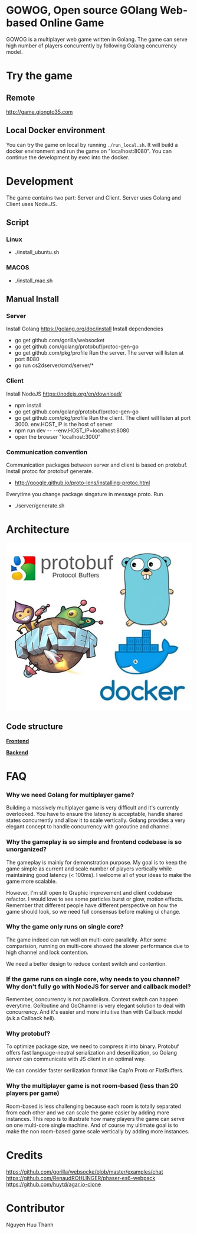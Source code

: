 # GOWOG, Open source GOlang Web-based Online Game

GOWOG is a multiplayer web game written in Golang. The game can serve high number of players concurrently by following Golang concurrency model.

# Try the game

## Remote

http://game.giongto35.com

## Local Docker environment

You can try the game on local by running `./run_local.sh`. It will build a docker environment and run the game on "localhost:8080".
You can continue the development by exec into the docker.

# Development

The game contains two part: Server and Client. Server uses Golang and Client uses Node.JS.

## Script

### Linux
  * ./install_ubuntu.sh

### MACOS
  * ./install_mac.sh

## Manual Install

### Server

Install Golang https://golang.org/doc/install
Install dependencies
  * go get github.com/gorilla/websocket
  * go get github.com/golang/protobuf/protoc-gen-go
  * go get github.com/pkg/profile
Run the server. The server will listen at port 8080
  * go run cs2dserver/cmd/server/* 
 
### Client

Install NodeJS https://nodejs.org/en/download/
  * npm install
  * go get github.com/golang/protobuf/protoc-gen-go
  * go get github.com/pkg/profile
Run the client. The client will listen at port 3000. env.HOST_IP is the host of server
  * npm run dev -- --env.HOST_IP=localhost:8080
  * open the browser "localhost:3000"
 
### Communication convention

Communication packages between server and client is based on protobuf. Install protoc for protobuf generate.
  * http://google.github.io/proto-lens/installing-protoc.html

Everytime you change package singature in message.proto. Run 
  * ./server/generate.sh

# Architecture
![Techstack](document/images/techstack.jpg)

## Code structure
[**Frontend**](client)

[**Backend**](server)

# FAQ

### Why we need Golang for multiplayer game?

Building a massively multiplayer game is very difficult and it's currently overlooked. You have to ensure the latency is acceptable, handle shared states concurrently and allow it to scale vertically. Golang provides a very elegant concept to handle concurrency with goroutine and channel.

### Why the gameplay is so simple and frontend codebase is so unorganized?

The gameplay is mainly for demonstration purpose. My goal is to keep the game simple as current and scale number of players vertically while maintaining good latency (< 100ms). I welcome all of your ideas to make the game more scalable.

However, I'm still open to Graphic improvement and client codebase refactor. I would love to see some particles burst or glow, motion effects. Remember that different people have different perspective on how the game should look, so we need full consensus before making ui change.

### Why the game only runs on single core?

The game indeed can run well on multi-core parallelly. After some comparision, running on multi-core showed the slower performance due to high channel and lock contention.

We need a better design to reduce context switch and contention.

### If the game runs on single core, why needs to you channel? Why don't fully go with NodeJS for server and callback model?

Remember, concurrency is not parallelism. Context switch can happen everytime. GoRoutine and GoChannel is very elegant solution to deal with concurrency. And it's easier and more intuitive than with Callback model (a.k.a Callback hell).

### Why protobuf?

To optimize package size, we need to compress it into binary. Protobuf offers fast language-neutral serialization and deserilization, so Golang server can communicate with JS client in an optimal way.

We can consider faster serilization format like Cap'n Proto or FlatBuffers.

### Why the multiplayer game is not room-based (less than 20 players per game)

Room-based is less challenging because each room is totally separated from each other and we can scale the game easier by adding more instances. This repo is to illustrate how many players the game can serve on one multi-core single machine.
And of course my ultimate goal is to make the non room-based game scale vertically by adding more instances.

# Credits

https://github.com/gorilla/websocke/blob/master/examples/chat
https://github.com/RenaudROHLINGER/phaser-es6-webpack
https://github.com/huytd/agar.io-clone

# Contributor

Nguyen Huu Thanh  
